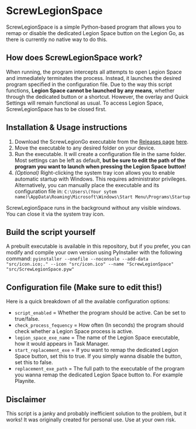 # ScrewLegionSpace
ScrewLegionSpace is a simple Python-based program that allows you to remap or disable the dedicated Legion Space button on the Legion Go, as there is currently no native way to do this.

## How does ScrewLegionSpace work?
When running, the program intercepts all attempts to open Legion Space and immediately terminates the process. Instead, it launches the desired program specified in the configuration file.
Due to the way this script functions, **Legion Space cannot be launched by any means**, whether through the dedicated button or a shortcut. However, the overlay and Quick Settings will remain functional as usual. To access Legion Space, ScrewLegionSpace has to be closed first.

## Installation & Usage instructions
1. Download the ScrewLegionGo executable from the [Releases page](https://github.com/IggyIggz1999/Screw-Legion-Space/releases) [here](https://github.com/IggyIggz1999/Screw-Legion-Space/releases/download/V1/ScrewLegionSpace.exe).
2. Move the executable to any desired folder on your device.
3. Run the executable. It will create a configuration file in the same folder. Most settings can be left as default, **but be sure to edit the path of the program you want to launch when pressing the Legion Space button!**
4. _(Optional)_ Right-clicking the system tray icon allows you to enable automatic startup with Windows. This requires administrator privileges. Alternatively, you can manually place the executable and its configuration file in:
```C:\Users\(Your sytem name)\AppData\Roaming\Microsoft\Windows\Start Menu\Programs\Startup```

ScrewLegionSpace runs in the background without any visible windows. You can close it via the system tray icon.

## Build the script yourself
A prebuilt executable is available in this repository, but if you prefer, you can modify and compile your own version using PyInstaller with the following command:
```pyinstaller --onefile --noconsole --add-data "src/icon.ico;." --icon "src/icon.ico" --name "ScrewLegionSpace" "src/ScrewLegionSpace.pyw"```

## Configuration file (Make sure to edit this!)
Here is a quick breakdown of all the available configuration options:
 - ```script_enabled``` = Whether the program should be active. Can be set to true/false.
 - ```check_process_fequency``` =  How often (In seconds) the program should check whether a Legion Space process is active. 
 - ```legion_space_exe_name``` = The name of the Legion Space executable, how it would appears in Task Manager.
 - ```start_replacement_exe``` = If you want to remap the dedicated Legion Space button, set this to true. If you simply wanna disable the button, set this to false.
 - ```replacement_exe_path``` = The full path to the executable of the program you wanna remap the dedicated Legion Space button to. For example Playnite.

## Disclaimer
This script is a janky and probably inefficient solution to the problem, but it works! It was originally created for personal use. Use at your own risk.













